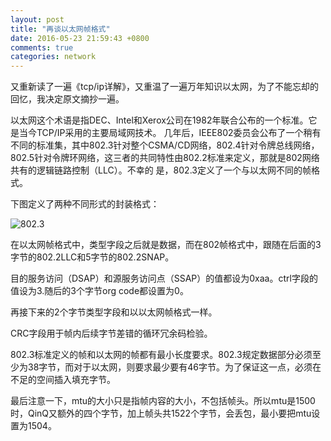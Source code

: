 ```yaml
---
layout: post
title: "再谈以太网帧格式"
date: 2016-05-23 21:59:43 +0800
comments: true
categories: network
---
```


又重新读了一遍《tcp/ip详解》，又重温了一遍万年知识以太网，为了不能忘却的回忆，我决定原文摘抄一遍。

以太网这个术语是指DEC、Intel和Xerox公司在1982年联合公布的一个标准。它是当今TCP/IP采用的主要局域网技术。
几年后，IEEE802委员会公布了一个稍有不同的标准集，其中802.3针对整个CSMA/CD网络，802.4针对令牌总线网络，
802.5针对令牌环网络，这三者的共同特性由802.2标准来定义，那就是802网络共有的逻辑链路控制（LLC）。不幸的
是，802.3定义了一个与以太网不同的帧格式。

下图定义了两种不同形式的封装格式：

![802.3](https://raw.githubusercontent.com/memoryboxes/memoryboxes.github.io/source/images/802_3.jpg)

在以太网帧格式中，类型字段之后就是数据，而在802帧格式中，跟随在后面的3字节的802.2LLC和5字节的802.2SNAP。

目的服务访问（DSAP）和源服务访问点（SSAP）的值都设为0xaa。ctrl字段的值设为3.随后的3个字节org code都设置为0。

再接下来的2个字节类型字段和以以太网帧格式一样。

CRC字段用于帧内后续字节差错的循环冗余码检验。

802.3标准定义的帧和以太网的帧都有最小长度要求。802.3规定数据部分必须至少为38字节，而对于以太网，则要求最少要有46字节。为了保证这一点，必须在不足的空间插入填充字节。


最后注意一下，mtu的大小只是指帧内容的大小，不包括帧头。所以mtu是1500时，QinQ又额外的四个字节，加上帧头共1522个字节，会丢包，最小要把mtu设置为1504。
